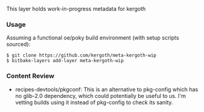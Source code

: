 This layer holds work-in-progress metadata for kergoth

### Usage

Assuming a functional oe/poky build environment (with setup scripts sourced):

    $ git clone https://github.com/kergoth/meta-kergoth-wip
    $ bitbake-layers add-layer meta-kergoth-wip

### Content Review

- recipes-devtools/pkgconf: This is an alternative to pkg-config which has no
  glib-2.0 dependency, which could potentially be useful to us. I'm vetting
  builds using it instead of pkg-config to check its sanity.
